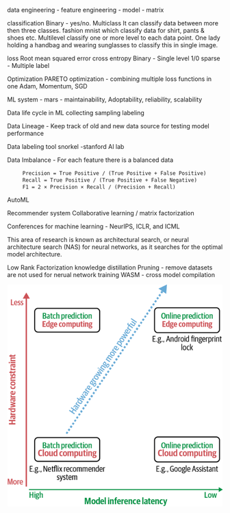 
data engineering - feature engineering - model - matrix

classification
	Binary - yes/no.
	Multiclass
		It can classify data between more then three classes. 
		fashion mnist which classify data for shirt, pants & shoes etc.
	Multilevel 
		classify one or more level to each data point. One lady holding a 
		handbag and wearing sunglasses to classify this in single image.

loss
	Root mean squared error
	cross entropy
		Binary  - Single level 1/0
		sparse - Multiple label


Optimization 
	PARETO optimization - combining multiple loss functions in one 
	Adam, Momentum, SGD
	
ML system -
	mars  - maintainability, Adoptability, reliability, scalability 
	
	
Data life cycle	in ML
	collecting
	sampling
	labeling 
	
Data Lineage - Keep track of old and new data source for testing model performance


Data labeling tool
	snorkel -stanford AI lab

Data Imbalance -
	For each feature there is a balanced data
	
         Precision = True Positive / (True Positive + False Positive)
         Recall = True Positive / (True Positive + False Negative)
         F1 = 2 × Precision × Recall / (Precision + Recall)
         
AutoML

Recommender system 
	Collaborative learning / matrix factorization
	
	
Conferences for machine learning -  NeurIPS, ICLR, and ICML 

This area of research is known as architectural search, or neural architecture search (NAS) for neural networks, as it searches for the optimal model architecture.

Low Rank Factorization
knowledge distillation 
Pruning - remove datasets are not used for nerual network training 
WASM  - cross model compilation 
 
![Alt text](image/ML_batch_edge.png?raw=true "Title")
    